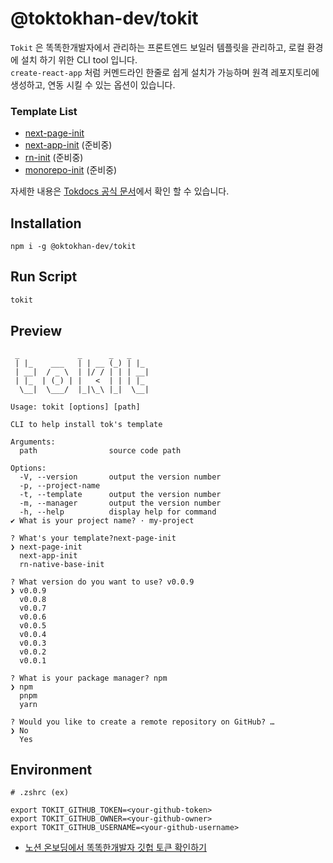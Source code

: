 # @toktokhan-dev/tokit

`Tokit` 은 똑똑한개발자에서 관리하는 프론트엔드 보일러 템플릿을 관리하고, 로컬 환경에 설치 하기 위한 CLI tool 입니다.<br/>
`create-react-app` 처럼 커멘드라인 한줄로 쉽게 설치가 가능하며 원격 레포지토리에 생성하고, 연동 시킬 수 있는 옵션이 있습니다.

### Template List

- [next-page-init](https://github.com/TOKTOKHAN-DEV/next-page-init)
- [next-app-init](https://github.com/TOKTOKHAN-DEV/next-app-init) (준비중)
- [rn-init]() (준비중)
- [monorepo-init]() (준비중)

자세한 내용은 [Tokdocs 공식 문서](https://toktokhan-dev-docs.vercel.app/docs/docs/tokit/Overview)에서 확인 할 수 있습니다.

## Installation

```
npm i -g @oktokhan-dev/tokit
```

## Run Script

```bash
tokit
```

## Preview

```
 _             _      _   _
 | |_    ___   | | __ (_) | |_
 | __|  / _ \  | |/ / | | | __|
 | |_  | (_) | |   <  | | | |_
  \__|  \___/  |_|\_\ |_|  \__|

Usage: tokit [options] [path]

CLI to help install tok's template

Arguments:
  path                source code path

Options:
  -V, --version       output the version number
  -p, --project-name
  -t, --template      output the version number
  -m, --manager       output the version number
  -h, --help          display help for command
✔ What is your project name? · my-project

? What's your template?next-page-init
❯ next-page-init
  next-app-init
  rn-native-base-init

? What version do you want to use? v0.0.9
❯ v0.0.9
  v0.0.8
  v0.0.7
  v0.0.6
  v0.0.5
  v0.0.4
  v0.0.3
  v0.0.2
  v0.0.1

? What is your package manager? npm
❯ npm
  pnpm
  yarn

? Would you like to create a remote repository on GitHub? …
❯ No
  Yes
```

## Environment

```
# .zshrc (ex)

export TOKIT_GITHUB_TOKEN=<your-github-token>
export TOKIT_GITHUB_OWNER=<your-github-owner>
export TOKIT_GITHUB_USERNAME=<your-github-username>
```

- [노션 온보딩에서 똑똑한개발자 깃헙 토큰 확인하기](https://www.notion.so/toktokhan/Tokit-Next-Page-Router-push-dd86c3dc19e54cc0bb1be7c055e0d23b?pvs=4)
